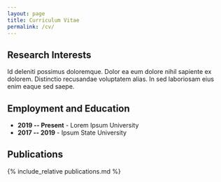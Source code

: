 ```yaml
---
layout: page
title: Curriculum Vitae
permalink: /cv/
---
```


## Research Interests

Id deleniti possimus doloremque. Dolor ea eum dolore nihil sapiente ex dolorem. Distinctio recusandae voluptatem alias. In sed laboriosam eius enim eaque sed saepe.

## Employment and Education

- **2019 -- Present** - Lorem Ipsum University
- **2017 -- 2019** - Ipsum State University

## Publications

{% include_relative publications.md %}
